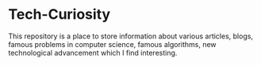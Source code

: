 # Tech-Curiosity

This repository is a place to store information about various articles, blogs, famous problems in computer science, famous algorithms, new technological advancement which I find interesting.
